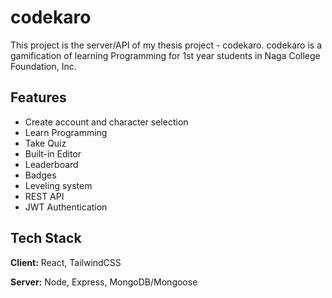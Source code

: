 
# codekaro

This project is the server/API of my thesis project - codekaro. codekaro is a gamification of learning Programming for 1st year students in Naga College Foundation, Inc. 


## Features

- Create account and character selection
- Learn Programming
- Take Quiz
- Built-in Editor
- Leaderboard
- Badges
- Leveling system
- REST API
- JWT Authentication


## Tech Stack

**Client:** React, TailwindCSS

**Server:** Node, Express, MongoDB/Mongoose


